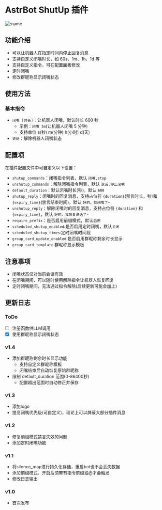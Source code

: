 # AstrBot ShutUp 插件
![:name](https://count.getloli.com/@astrbot_plugin_shutup?name=astrbot_plugin_shutup&theme=minecraft&padding=6&offset=0&align=top&scale=1&pixelated=1&darkmode=auto)


## 功能介绍

- 可以让机器人在指定时间内停止回复消息
- 支持自定义闭嘴时长，如 60s、1m、1h、1d 等
- 支持自定义指令，可在配置面板修改
- 定时闭嘴
- 修改群昵称显示闭嘴状态

## 使用方法

### 基本指令

- `闭嘴 [时长]`：让机器人闭嘴，默认时长 600 秒
  - 示例：`闭嘴 5m`(让机器人闭嘴 5 分钟)
  - 支持单位 s(秒) m(分钟) h(小时) d(天)
- `说话`：解除机器人闭嘴状态

## 配置项

在插件配置文件中可自定义以下设置：

- `shutup_commands`：闭嘴指令列表，默认 `闭嘴,stop`
- `unshutup_commands`：解除闭嘴指令列表，默认 `说话,停止闭嘴`
- `default_duration`：默认闭嘴时长(秒)，默认 `600`
- `shutup_reply`：闭嘴时的回复消息，支持占位符 `{duration}`(禁言时长，秒)和 `{expiry_time}`(禁言结束时间)，默认 `好的，我闭嘴了~`
- `unshutup_reply`：解除闭嘴时的回复消息，支持占位符 `{duration}` 和 `{expiry_time}`，默认 `好的，我恢复说话了~`
- `require_prefix`：是否启用前缀模式，默认`启用`
- `scheduled_shutup_enabled`:是否启用定时闭嘴，默认`关闭`
- `scheduled_shutup_times`:定时闭嘴时间段
- `group_card_update_enabled`:是否启用群昵称剩余时长显示
- `group_card_template`:群昵称显示模板
## 注意事项
- 闭嘴状态仅对当前会话有效
- 在闭嘴期间，可以随时使用解除指令让机器人恢复回复
- 定时闭嘴期间，无法通过指令解除(后续更新可能会加上)

## 更新日志
### ToDo
- [ ] 注册函数供LLM调用
- [x] 使用群昵称显示闭嘴状态

### v1.4
- 添加群昵称剩余时长显示功能
  - 支持自定义群昵称模板
  - 闭嘴结束后自动恢复原始群昵称
- 限制 default_duration 范围(0-86400秒)
  - 配置超出范围时自动修正并保存

### v1.3
- 添加logo
- 提高闭嘴优先级(可自定义)，理论上可以屏蔽大部分插件消息

### v1.2
- 修复前缀模式禁言失效的问题
- 添加定时闭嘴功能

### v1.1
- 将silence_map进行持久化存储，重启bot也不会丢失数据
- 添加前缀模式，开启后须带有指令前缀或@才会触发
- 修改日志输出

### v1.0
- 首次发布